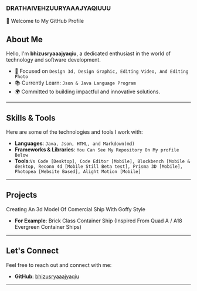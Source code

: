 ### **DRATHAIVEHZUURYAAAJYAQIUUU**
👋 Welcome to My GitHub Profile  

## About Me  
Hello, I'm **bhizusryaaajyaqiu**, a dedicated enthusiast in the world of technology and software development.  
- 🌟 Focused on `Design 3d, Design Graphic, Editing Video, And Editing Photo`
- 📚 Currently Learn: `Json & Java Language Program`
- 🌍 Committed to building impactful and innovative solutions.  

---

## Skills & Tools  
Here are some of the technologies and tools I work with:  
- **Languages**: `Java, Json, HTML, and Markdown(md)`
- **Frameworks & Libraries**: `You Can See My Repository On My profile Below`
- **Tools**:`Vs Code [Desktop], Code Editor [Mobile], Blockbench [Mobile & desktop, Reconn 4d [Mobile Still Beta test], Prisma 3D [Mobile], Photopea [Website Based], Alight Motion [Mobile]`

---

## Projects  
Creating An 3d Model Of Comercial Ship With Goffy Style
- **For Example**: Brick Class Container Ship (Inspired From Quad A / A18 Evergreen Container Ships)

---

## Let's Connect  
Feel free to reach out and connect with me:  
- **GitHub**: [bhizusryaaajyaqiu](https://github.com/drathaivehzuuryaaajyaqiuuu)

---
